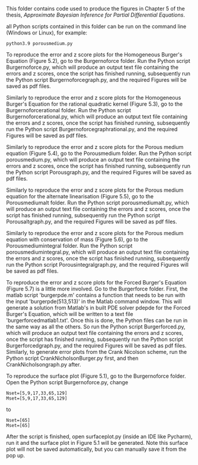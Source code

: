 This folder contains code used to produce the figures in Chapter 5 of the thesis, *Approximate Bayesian Inference
for Partial Differential Equations*.

all Python scripts contained in this folder can be run on the command line (Windows or Linux), for example:

```
python3.9 porousmedium.py
```

To reproduce the error and z score plots for the Homogeneous Burger's Equation (Figure 5.2), go to the Burgernoforce folder. Run the Python script Burgernoforce.py, which will produce an output text file containing the errors and z scores, once the script has finished running, subsequently run the Python script Burgernoforcegraph.py, and the required Figures will be saved as pdf files.

Similarly to reproduce the error and z score plots for the Homogeneous Burger's Equation for the rational quadratic kernel (Figure 5.3), go to the Burgernoforcerational folder. Run the Python script Burgernoforcerational.py, which will produce an output text file containing the errors and z scores, once the script has finished running, subsequently run the Python script Burgernoforcegraphrational.py, and the required Figures will be saved as pdf files.

Similarly to reproduce the error and z score plots for the Porous medium equation (Figure 5.4), go to the Porousmedium folder. Run the Python script porousmedium.py, which will produce an output text file containing the errors and z scores, once the script has finished running, subsequently run the Python script Porousgraph.py, and the required Figures will be saved as pdf files.

Similarly to reproduce the error and z score plots for the Porous medium equation for the alternate linearisation (Figure 5.5), go to the Porousmediumalt folder. Run the Python script porousmediumalt.py, which will produce an output text file containing the errors and z scores, once the script has finished running, subsequently run the Python script Porousaltgraph.py, and the required Figures will be saved as pdf files.

Similarly to reproduce the error and z score plots for the Porous medium equation with conservation of mass (Figure 5.6), go to the Porousmediumintegral folder. Run the Python script porousmediumintegral.py, which will produce an output text file containing the errors and z scores, once the script has finished running, subsequently run the Python script Porousintegralgraph.py, and the required Figures will be saved as pdf files.

To reproduce the error and z score plots for the Forced Burger's Equation (Figure 5.7) is a little more involved. Go to the Burgerforce folder. First, the matlab script 'burgerpde.m' contains a function that needs to be run with the input 'burgerpde(513,513)' in the Matlab command window. This will generate a solution from Matlab's in built PDE solver pdepde for the Forced Burger's Equation, which will be written to a text file 'burgerforcedmatlab1.txt'. Once this is done, the Python files can be run in the same way as all the others. So run the Python script Burgerforced.py, which will produce an output text file containing the errors and z scores, once the script has finished running, subsequently run the Python script Burgerforcedgraph.py, and the required Figures will be saved as pdf files. Similarly, to generate error plots from the Crank Nicolson scheme, run the Python script CrankNicholsonBurger.py first, and then CrankNicholsongraph.py after.

To reproduce the surface plot (Figure 5.1), go to the Burgernoforce folder. Open the Python script Burgernoforce.py, change 

```
Nset=[5,9,17,33,65,129]
Mset=[5,9,17,33,65,129]
```

to

```
Nset=[65]
Mset=[65]
```

After the script is finished, open surfaceplot.py (inside an IDE like Pycharm), run it and the surface plot in Figure 5.1 will be generated. Note this surface plot will not be saved automatically, but you can manually save it from the pop up. 
